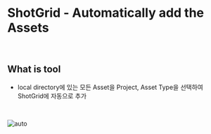 # ShotGrid - **Automatically add the Assets**

<br/>

## What is tool

- local directory에 있는 모든 Asset을 Project, Asset Type을 선택하여 ShotGrid에 자동으로 추가

<br/>

![auto](https://github.com/eunjin72/Shotgrid-automating/assets/128131020/0fa5f93f-2f39-406d-9d14-407cbdc29446)

